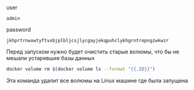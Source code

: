 user 
```
admin
```
password 
```
jkhprtrnwxwtyftvxbjplbljcsjlycgayjekqpuhclykhgrntropngzwkwzr
```

Перед запуском нужно будет очистить старые волюмы, что бы не мешали устаревшие базы данных
```bash
docker volume rm $(docker volume ls --format "{{.ID}}")
```
Эта команда удалит все волюмы на Linux машине где была запущена